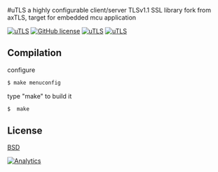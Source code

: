 
#uTLS
a highly configurable client/server TLSv1.1 SSL library fork from axTLS, target for embedded mcu application

[![uTLS](https://img.shields.io/badge/build-passing-blue.svg)]()
[![GitHub license](https://img.shields.io/badge/license-New%20BSD-blue.svg)](https://raw.githubusercontent.com/Lembed/uTLS/master/LICENSE)
[![uTLS](https://img.shields.io/badge/version-1.5.3-yellow.svg)]()
[![uTLS](https://img.shields.io/badge/TLSv-1.1-blue.svg)]()

## Compilation

configure

```bash
$ make menuconfig
```


type "make" to build it

```bash
$  make
```


## License
[BSD](https://github.com/Lembed/uTLS/blob/master/LICENSE)

[![Analytics](https://ga-beacon.appspot.com/UA-67438080-1/uTLS/readme?pixel)](https://github.com/Lembed/uTLS)